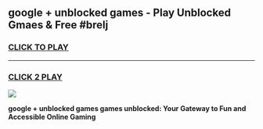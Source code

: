 
## google + unblocked games - Play Unblocked Gmaes & Free #brelj
<h3>
<a href="https://news.freeplayer.one?title=google_+_unblocked_games&ref=03M">CLICK TO PLAY</a></h3>
<hr>

<h3>
<a href="https://news.freeplayer.one?title=google_+_unblocked_games&ref=03M">CLICK 2 PLAY</a>
  
</h3>

<a href="https://news.freeplayer.one?title=google_+_unblocked_games&ref=03M"><img src="https://clearcache.store/games.png"></a>


**google + unblocked games games unblocked: Your Gateway to Fun and Accessible Online Gaming**
